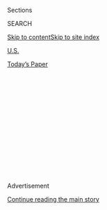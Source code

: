<div id="app">

<div>

<div>

<div>

<div class="NYTAppHideMasthead css-1q2w90k e1suatyy0">

<div class="section css-ui9rw0 e1suatyy2">

<div class="css-eph4ug er09x8g0">

<div class="css-6n7j50">

</div>

<span class="css-1dv1kvn">Sections</span>

<div class="css-10488qs">

<span class="css-1dv1kvn">SEARCH</span>

</div>

[Skip to content](#site-content)[Skip to site
index](#site-index)

</div>

<div id="masthead-section-label" class="css-1wr3we4 eaxe0e00">

[U.S.](https://www.nytimes3xbfgragh.onion/section/us)

</div>

<div class="css-10698na e1huz5gh0">

</div>

</div>

<div id="masthead-bar-one" class="section hasLinks css-15hmgas e1csuq9d3">

<div class="css-uqyvli e1csuq9d0">

</div>

<div class="css-1uqjmks e1csuq9d1">

</div>

<div class="css-9e9ivx">

[](https://myaccount.nytimes3xbfgragh.onion/auth/login?response_type=cookie&client_id=vi)

</div>

<div class="css-1bvtpon e1csuq9d2">

[Today’s
Paper](https://www.nytimes3xbfgragh.onion/section/todayspaper)

</div>

</div>

</div>

</div>

<div data-aria-hidden="false">

<div id="site-content" data-role="main">

<div>

<div class="css-1aor85t" style="opacity:0.000000001;z-index:-1;visibility:hidden">

<div class="css-1hqnpie">

<div class="css-epjblv">

<span class="css-17xtcya">[U.S.](/section/us)</span><span class="css-x15j1o">|</span><span class="css-fwqvlz">San
Francisco Bans Facial Recognition
Technology</span>

</div>

<div class="css-k008qs">

<div class="css-1iwv8en">

<span class="css-18z7m18"></span>

<div>

</div>

</div>

<span class="css-1n6z4y">https://nyti.ms/2VG3Zr9</span>

<div class="css-1705lsu">

<div class="css-4xjgmj">

<div class="css-4skfbu" data-role="toolbar" data-aria-label="Social Media Share buttons, Save button, and Comments Panel with current comment count" data-testid="share-tools">

  - 
  - 
  - 
  - 
    
    <div class="css-6n7j50">
    
    </div>

  - 
  - 

</div>

</div>

</div>

</div>

</div>

</div>

<div id="NYT_TOP_BANNER_REGION" class="css-13pd83m">

</div>

<div id="top-wrapper" class="css-1sy8kpn">

<div id="top-slug" class="css-l9onyx">

Advertisement

</div>

[Continue reading the main
story](#after-top)

<div class="ad top-wrapper" style="text-align:center;height:100%;display:block;min-height:250px">

<div id="top" class="place-ad" data-position="top" data-size-key="top">

</div>

</div>

<div id="after-top">

</div>

</div>

<div id="sponsor-wrapper" class="css-1hyfx7x">

<div id="sponsor-slug" class="css-19vbshk">

Supported by

</div>

[Continue reading the main
story](#after-sponsor)

<div id="sponsor" class="ad sponsor-wrapper" style="text-align:center;height:100%;display:block">

</div>

<div id="after-sponsor">

</div>

</div>

<div class="css-1vkm6nb ehdk2mb0">

# San Francisco Bans Facial Recognition Technology

</div>

<div class="css-79elbk" data-testid="photoviewer-wrapper">

<div class="css-z3e15g" data-testid="photoviewer-wrapper-hidden">

</div>

<div class="css-1a48zt4 ehw59r15" data-testid="photoviewer-children">

![<span class="css-16f3y1r e13ogyst0" data-aria-hidden="true">Attendees
interacting with a facial recognition demonstration at this year’s CES
in Las
Vegas.</span><span class="css-cnj6d5 e1z0qqy90" itemprop="copyrightHolder"><span class="css-1ly73wi e1tej78p0">Credit...</span><span><span>Joe
Buglewicz for The New York
Times</span></span></span>](https://static01.graylady3jvrrxbe.onion/images/2019/05/14/us/14facialrecognition-01/14facialrecognition-01-articleLarge.jpg?quality=75&auto=webp&disable=upscale)

</div>

</div>

<div class="css-xt80pu e12qa4dv0">

<div class="css-18e8msd">

<div class="css-vp77d3 epjyd6m0">

<div class="css-1baulvz">

By [<span class="css-1baulvz" itemprop="name">Kate
Conger</span>](https://www.nytimes3xbfgragh.onion/by/kate-conger),
[<span class="css-1baulvz" itemprop="name">Richard
Fausset</span>](https://www.nytimes3xbfgragh.onion/by/richard-fausset)
and [<span class="css-1baulvz last-byline" itemprop="name">Serge F.
Kovaleski</span>](https://www.nytimes3xbfgragh.onion/by/serge-f-kovaleski)

</div>

</div>

  - May 14,
    2019

  - 
    
    <div class="css-4xjgmj">
    
    <div class="css-d8bdto" data-role="toolbar" data-aria-label="Social Media Share buttons, Save button, and Comments Panel with current comment count" data-testid="share-tools">
    
      - 
      - 
      - 
      - 
        
        <div class="css-6n7j50">
        
        </div>
    
      - 
      - 
    
    </div>
    
    </div>

</div>

</div>

<div class="section meteredContent css-1r7ky0e" name="articleBody" itemprop="articleBody">

<div class="css-1fanzo5 StoryBodyCompanionColumn">

<div class="css-53u6y8">

SAN FRANCISCO — San Francisco, long at the heart of the technology
revolution, took a stand against potential abuse on Tuesday by banning
the use of facial recognition software by the police and other agencies.

The action, which came in an 8-to-1 vote by the Board of Supervisors,
makes San Francisco the first major American city to block a tool that
many police forces are turning to in the search for both [small-time
criminal
suspects](https://www.washingtonpost.com/technology/2019/04/30/amazons-facial-recognition-technology-is-supercharging-local-police/)
and perpetrators of mass carnage.

The authorities used the technology to help identify the suspect [in the
mass
shooting](https://www.nytimes3xbfgragh.onion/2019/04/29/us/capital-gazette-shooting-suspect.html)
at an Annapolis, Md., newspaper last June. But civil liberty groups have
expressed unease about the technology’s potential abuse by government
amid fears that it may shove the United States in the direction of an
overly oppressive surveillance state.

</div>

</div>

<div class="css-1fanzo5 StoryBodyCompanionColumn">

<div class="css-53u6y8">

*\[Facial recognition technology has stoked controversy over the years.*
[*Here’s a look
back*](https://www.nytimes3xbfgragh.onion/2019/05/15/business/facial-recognition-software-controversy.html?action=click&module=Intentional&pgtype=Article)*.\]*

Aaron Peskin, the city supervisor who sponsored the bill, said that it
sent a particularly strong message to the nation, coming from a city
transformed by tech.

</div>

</div>

![<span class="css-16f3y1r e13ogyst0">San Francisco banned the use of
facial recognition software by the police and other agencies on Tuesday.
The city is one of the first to block this
tool.</span><span class="css-cch8ym"><span class="css-1dv1kvn">Credit</span><span class="css-cnj6d5 e1z0qqy90" itemprop="copyrightHolder"><span class="css-1ly73wi e1tej78p0">Credit...</span><span>Eric
Risberg/Associated
Press</span></span></span>](https://static01.graylady3jvrrxbe.onion/images/2019/05/14/us/14facialrecognition-02/merlin_154763151_db66aec5-ab5c-437a-9586-4f9b5a5dda0f-videoSixteenByNine3000.jpg)

<div class="css-1fanzo5 StoryBodyCompanionColumn">

<div class="css-53u6y8">

“I think part of San Francisco being the real and perceived headquarters
for all things tech also comes with a responsibility for its local
legislators,” Mr. Peskin said. “We have an outsize responsibility to
regulate the excesses of technology precisely because they are
headquartered here.”

But critics said that rather than focusing on bans, the city should find
ways to craft regulations that acknowledge the usefulness of face
recognition. “It is ridiculous to deny the value of this technology in
securing airports and border installations,” said Jonathan Turley, a
constitutional law expert at George Washington University. “It is hard
to deny that there is a public safety value to this technology.”

There will be an obligatory second vote next week, but it is seen as a
formality.

Similar bans are under consideration in Oakland and in Somerville,
Mass., outside of Boston. In Massachusetts, a
[bill](https://malegislature.gov/Bills/191/S1385) in the State
Legislature would put a moratorium on facial recognition and other
remote biometric surveillance systems. On Capitol Hill, a
[bill](https://www.congress.gov/bill/116th-congress/senate-bill/847)
introduced last month would ban users of commercial face recognition
technology from collecting and sharing data for identifying or tracking
consumers without their consent, although it does not address the
government’s uses of the technology.

Matt Cagle, a lawyer with the A.C.L.U. of Northern California, on
Tuesday summed up the broad concerns of facial recognition: The
technology, he said, “provides government with unprecedented power to
track people going about their daily lives. That’s incompatible with a
healthy democracy.”

</div>

</div>

<div class="css-1fanzo5 StoryBodyCompanionColumn">

<div class="css-53u6y8">

The San Francisco proposal, he added, “is really forward-looking and
looks to prevent the unleashing of this dangerous technology against the
public.”

In one form or another, facial recognition is already being used in many
American airports and big stadiums, and by a number of other police
departments. The pop star Taylor Swift has reportedly incorporated the
technology at one of her shows, using it to [help identify
stalkers](https://www.nytimes3xbfgragh.onion/2018/12/13/arts/music/taylor-swift-facial-recognition.html).

The facial recognition fight in San Francisco is largely theoretical —
the police department does not currently deploy such technology, and it
is only in use at the international airport and ports that are under
federal jurisdiction and are not impacted by the legislation.

Some local homeless shelters use biometric finger scans and photos to
track shelter usage, said Jennifer Friedenbach, the executive director
of the Coalition on Homelessness. The practice has driven undocumented
residents away from the shelters, she said.

Still, it has been a particularly charged topic in a city with a rich
history of incubating dissent and individual liberties, but one that has
also suffered lately from [high
rates](https://www.nytimes3xbfgragh.onion/2018/06/06/us/-homelessness-housing-san-francisco.html)
of property crime.

The ban prohibits city agencies from using facial recognition
technology, or information gleaned from external systems that use the
technology. It is part of a larger legislative package devised to govern
the use of surveillance technologies in the city that requires local
agencies to create policies controlling their use of these tools. There
are some exemptions, including one that would give prosecutors a way out
if the transparency requirements might interfere with their
investigations.

Still, the San Francisco Police Officers Association, an officers’
union, said the ban would hinder their members’ efforts to investigate
crime.

</div>

</div>

<div class="css-1fanzo5 StoryBodyCompanionColumn">

<div class="css-53u6y8">

“Although we understand that it’s not a 100 percent accurate technology
yet, it’s still evolving,” said Tony Montoya, the president of the
association. “I think it has been successful in at least providing leads
to criminal investigators.”

Mr. Cagle and other experts said that it was difficult to know exactly
how widespread the technology was in the United States. “Basically,
governments and companies have been very secretive about where it’s
being used, so the public is largely in the dark about the state of
play,” he said.

But Dave Maass, the senior investigative researcher at the Electronic
Frontier Foundation, offered a partial list of police departments that
he said used the technology, including Las Vegas, Orlando, San Jose, San
Diego, New York City, Boston, Detroit and Durham, N.C.

Other users, Mr. Maass said, include the Colorado Department of Public
Safety, the Pinellas County Sheriff’s Office in Florida, the California
Department of Justice and the Virginia State Police.

U.S. Customs and Border Protection is now using facial recognition in
many airports and ports of sea entry. At airports, international
travelers stand before cameras, then have their pictures matched against
photos provided in their passport applications. The agency says the
process complies with privacy laws, but it has still come in for
criticism from the Electronic Privacy Information Center, which argues
that the government, though promising travelers that they may opt out,
has made it increasingly difficult to do so.

But there is a broader concern. “When you have the ability to track
people in physical space, in effect everybody becomes subject to the
surveillance of the government,” said Marc Rotenberg, the group’s
executive director.

In the last few years, facial recognition technology has improved and
spread at lightning speed, powered by the rise of cloud computing,
machine learning and extremely precise digital cameras. That has meant
once-unimaginable new features for users of smartphones, who may now use
facial recognition to unlock their devices, and to tag and sort photos.

</div>

</div>

<div class="css-1fanzo5 StoryBodyCompanionColumn">

<div class="css-53u6y8">

But some experts fear the advances are outstripping government’s ability
to set guardrails to protect privacy.

Mr. Cagle and others said that a worst-case scenario already exists in
China, where facial recognition is used [to keep close
tabs](https://www.nytimes3xbfgragh.onion/2019/04/14/technology/china-surveillance-artificial-intelligence-racial-profiling.html)
on the Uighurs, a largely Muslim minority, and is being integrated into
a national [digital panopticon
system](https://www.nytimes3xbfgragh.onion/2018/07/08/business/china-surveillance-technology.html)
powered by roughly 200 million surveillance cameras.

American civil liberties advocates warn that the ability of facial
surveillance to identify people at a distance, or online, without their
knowledge or consent presents unique risks — threatening Americans’
ability to freely attend political protests or simply go about their
business anonymously in public. Last year, Bradford L. Smith, the
president of Microsoft, warned that the technology was too risky for
companies to police on their own and [asked Congress to oversee its
use](https://www.nytimes3xbfgragh.onion/2018/07/13/technology/microsoft-facial-recognition.html).

The battle over the technology intensified last year after [two
researchers published a
study](https://www.nytimes3xbfgragh.onion/2018/02/09/technology/facial-recognition-race-artificial-intelligence.html)
showing bias in some of the most popular facial surveillance systems.
Called Gender Shades, the study reported that systems from IBM and
Microsoft were much better at identifying the gender of white men’s
faces than they were at identifying the gender of darker-skinned or
female faces.

Another study this year [reported similar problems with Amazon’s
technology](https://www.nytimes3xbfgragh.onion/2019/01/24/technology/amazon-facial-technology-study.html),
called Rekognition. Microsoft and IBM have since said they improved
their systems, while [Amazon has said it updated its system since the
researchers tested it and had found no differences in
accuracy](https://www.nytimes3xbfgragh.onion/2019/04/03/technology/amazon-facial-recognition-technology.html).

Warning that African-Americans, women and others could [easily be
incorrectly
identified](https://www.nytimes3xbfgragh.onion/2018/07/26/technology/amazon-aclu-facial-recognition-congress.html)
as suspects and wrongly arrested, the American Civil Liberties Union and
other nonprofit groups last year called on Amazon to stop selling its
technology to law enforcement.

But even with improvements in accuracy, civil rights advocates and
researchers warn that, in the absence of government oversight, the
technology could easily be misused to surveil immigrants or unfairly
target African-Americans or low-income neighborhoods. In a recent essay,
Luke Stark, a postdoctoral researcher at Microsoft Research Montreal,
described facial surveillance as “the plutonium of artificial
intelligence,” arguing that it should be “recognized as anathema to the
health of human society, and heavily restricted as a result.”

</div>

</div>

<div class="css-1fanzo5 StoryBodyCompanionColumn">

<div class="css-53u6y8">

Alvaro Bedoya, who directs Georgetown University’s Center on Privacy and
Technology, said that more than 30 states allow local or state
authorities, or the F.B.I., to search their driver’s license photos.

Mr. Bedoya said that these images are tantamount to being in a perpetual
police lineup, as law enforcement agencies use them to check against the
faces of suspected criminals. He said that the difference is that an
algorithm, not a human being, is pointing to the suspect.

He also said that comprehensive regulation of the technology is sorely
lacking. “This is the most pervasive and risky surveillance technology
of the 21st century,” he said.

Daniel Castro, director of the Center for Data Innovation at the
Information Technology and Innovation Foundation, is among those who
opposed the idea of a ban. He said he would prefer to see
face-recognition data accessible to the police only if they have secured
a warrant from a judge, following guidelines the Supreme Court has set
for [other
forms](https://www.nytimes3xbfgragh.onion/2012/01/24/us/police-use-of-gps-is-ruled-unconstitutional.html)of
electronic surveillance.

But proponents of the bans say they are an effort to hit the pause
button and study the matter before harm is done. The proposed ban in
Somerville, the Boston suburb, was sponsored by a councilor, Ben
Ewen-Campen. “The government and the public don’t have a handle on what
the technology is and what it will become,” he said on Tuesday.

Next door in Boston, Ed Davis, the former police commissioner, said it
was “premature to be banning things.” Mr. Davis, who led the department
during the Boston Marathon attack, said that no one in the United States
wanted to follow the Chinese model.

But he also sees the potential. “This technology is still developing,”
he said, “and as it improves, this could be the answer to a lot of
problems we have about securing our communities.”

</div>

</div>

<div class="css-1fanzo5 StoryBodyCompanionColumn">

<div class="css-53u6y8">

Joel Engardio, the vice president of Stop Crime SF, said that he agreed
that current facial recognition technologies were flawed, but said that
the city should not prohibit their use in the future, if they were
improved.

“Instead of an outright ban, why not a moratorium?” Mr. Engardio asked.
“Let’s keep the door open for when the technology improves. I’m not a
fan of banning things when eventually it could actually be helpful.”

</div>

</div>

</div>

<div>

</div>

<div>

</div>

<div>

</div>

<div>

<div id="bottom-wrapper" class="css-1ede5it">

<div id="bottom-slug" class="css-l9onyx">

Advertisement

</div>

[Continue reading the main
story](#after-bottom)

<div id="bottom" class="ad bottom-wrapper" style="text-align:center;height:100%;display:block;min-height:90px">

</div>

<div id="after-bottom">

</div>

</div>

</div>

</div>

</div>

## Site Index

<div>

</div>

## Site Information Navigation

  - [© <span>2020</span> <span>The New York Times
    Company</span>](https://help.nytimes3xbfgragh.onion/hc/en-us/articles/115014792127-Copyright-notice)

<!-- end list -->

  - [NYTCo](https://www.nytco.com/)
  - [Contact
    Us](https://help.nytimes3xbfgragh.onion/hc/en-us/articles/115015385887-Contact-Us)
  - [Work with us](https://www.nytco.com/careers/)
  - [Advertise](https://nytmediakit.com/)
  - [T Brand Studio](http://www.tbrandstudio.com/)
  - [Your Ad
    Choices](https://www.nytimes3xbfgragh.onion/privacy/cookie-policy#how-do-i-manage-trackers)
  - [Privacy](https://www.nytimes3xbfgragh.onion/privacy)
  - [Terms of
    Service](https://help.nytimes3xbfgragh.onion/hc/en-us/articles/115014893428-Terms-of-service)
  - [Terms of
    Sale](https://help.nytimes3xbfgragh.onion/hc/en-us/articles/115014893968-Terms-of-sale)
  - [Site
    Map](https://spiderbites.nytimes3xbfgragh.onion)
  - [Help](https://help.nytimes3xbfgragh.onion/hc/en-us)
  - [Subscriptions](https://www.nytimes3xbfgragh.onion/subscription?campaignId=37WXW)

</div>

</div>

</div>

</div>
